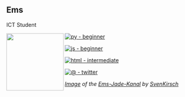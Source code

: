 ## Ems

ICT Student

<img align="left" height="150px" src="https://i.imgur.com/YhrIwla.png">

[![py - beginner](https://img.shields.io/badge/py-beginner-blue?logo=python)](#)

[![js - beginner](https://img.shields.io/badge/js-beginner-yellow?logo=javascript)](#)

[![html - intermediate](https://img.shields.io/badge/html-intermediate-orange?logo=html5)](#)

[![@ - twitter](https://img.shields.io/badge/%40-twitter-blue?logo=twitter)](https://twitter.com/emsquellen)

*<a href="https://pixabay.com/photos/ems-jade-channel-sands-595964/">Image</a> of the <a href="https://de.wikipedia.org/wiki/Ems-Jade-Kanal">*Ems-Jade-Kanal*</a> by <a href="https://pixabay.com/users/svenkirsch-676011">SvenKirsch</a>*
